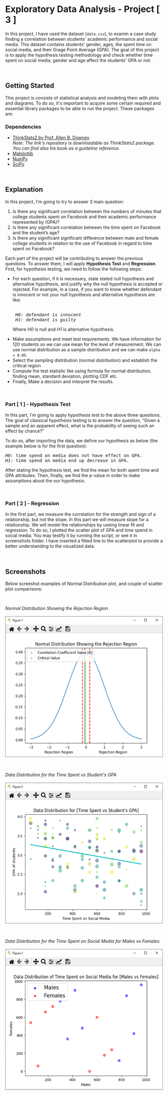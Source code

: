 # Exploratory Data Analysis - Project [ 3 ]
In this project, I have used the dataset (```data.csv```), to examin a case study finding a correlation between students' academic performance and social media. This dataset contains students' gender, ages, the spent time on social media, and their Grage Point Average (GPA). The goal of this project is to apply the hypothesis testing methodology and check whether time spent on social media, gender and age affect the students' GPA or not.


<br>

## Getting Started
This project is consists of statistical analysis and modeling them with plots and diagrams. To do so, it's important to acquire some certain required and essential library packages to be able to run the project. These packages are:

### Dependencies
- [ThinkStats2 by Prof. Allen B. Downey](https://github.com/AllenDowney/ThinkStats2). <br>
   _Note: The link's repository is downloadable as ThinkStats2 package. You can find also his book as a guideline reference._
- [Matplotlib](https://github.com/matplotlib/matplotlib)
- [NumPy](https://github.com/numpy/numpy)
- [SciPy](https://github.com/scipy/scipy)


<br>

## Explanation
In this project, I'm going to try to answer 3 main question:
1. Is there any significant correlation between the numbers of minutes that college students spent on Facebook and their academic performance represented by (GPA)? 
2. Is there any significant correlation between the time spent on Facebook and the student’s age? 
3. Is there any significant significant difference between male and female college students in relation to the use of Facebook in regard to time spent on Facebook?

Each part of the project will be contributing to answer the previous questions. To answer them, I will apply **Hypothesis Test** and **Regression**. First, for hypothesis testing, we need to follow the following steps:

<ul>
  <li>For each question, if it is necessary, state stated null hypothesis and alternative hypothesis, and justify why the null hypothesis is accepted or rejected. For example, in a case, if you want to know whether defendant is innocent or not your null hypothesis and alternative hypothesis are like: <br><br>
<pre>
 <i>H0: defendant is innocent</i>
 <i>H1: defendant is guilty</i>
</pre>
   Where <i>H0</i> is null and <i>H1</i> is alternative hypothesis.
  </li>
</ul>

- Make assumptions and meet test requirements. We have information for 120 students so we can use mean for the level of measurement. We can use normal distribution as a sample distribution and we can make ```alpha = 0.05```.
- Select the sampling distribution (normal distribution) and establish the critical region
- Compute the test statistic like using formula for normal distribution, finding mean, standard deviation, plotting CDF etc.
- Finally, Make a decision and interpret the results.


<br>

### Part [ 1 ] - Hypothesis Test
In this part, I'm going to apply hypothesis test to the above three questions. The goal of classical hypothesis testing is to answer the question, “Given a sample and an apparent effect, what is the probability of seeing such an effect by chance?” 

To do so, after importing the data, we define our hypothesis as below (the example below is for the first question):
<pre>
<i>H0</i>: time spend on media does not have effect on GPA.
<i>H1</i>: time spend on media end up decrease in GPA.
</pre>

After stating the hypothesis test, we find the mean for both spent time and GPA attributes. Then, finally, we find the p-value in order to make assumptions about the our hypothesis.


<br>

### Part [ 2 ] - Regression
In the first part, we measure the correlation for the strength and sign of a relationship, but not the slope. In this part we will measure slope for a relationship. We will model the relationships by useing linear fit and regression. To do so, I plotted the scatter plot of GPA and time spend in social media. You may testify it by running the script, or see it in screenshots folder. I have inserted a fitted line to the scatterplot to provide a better understanding to the visualized data.


<br>

## Screenshots
Below screeshot examples of Normal Distribution plot, and couple of scatter plot comparisons:


<br>
<p>
   <em>Normal Distribution Showing the Rejection Region</em>
   <br><br>
   <img style="max-width: 100%;height: 450px;" src="/screenshots/ND.png" alt>
</p>



<br>

<p>
   <em>Data Distribution for the Time Spent vs Student's GPA</em>
   <br><br>
   <img style="max-width: 100%;height: 450px;" src="/screenshots/TimevsGPA.png" alt>
</p>



<br>

<p>
   <em>Data Distribution for the Time Spent on Social Media for Males vs Females</em>
   <br><br>
   <img style="max-width: 100%;height: 450px;" src="/screenshots/MvsFM.png" alt>
</p>
